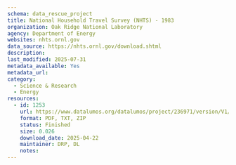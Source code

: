 ```yaml
---
schema: data_rescue_project 
title: National Household Travel Survey (NHTS) - 1983
organization: Oak Ridge National Laboratory
agency: Department of Energy
websites: nhts.ornl.gov
data_source: https://nhts.ornl.gov/download.shtml
description: 
last_modified: 2025-07-31
metadata_available: Yes
metadata_url: 
category:
  - Science & Research 
  - Energy 
resources:
  - id: 1253
    url: https://www.datalumos.org/datalumos/project/236971/version/V1/view
    format: PDF, TXT, ZIP
    status: Finished
    size: 0.026
    download_date: 2025-04-22
    maintainer: DRP, DL
    notes: 
---
```

